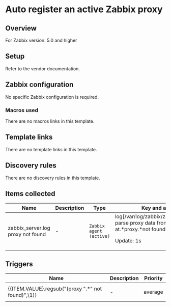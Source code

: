 # Auto register an active Zabbix proxy

## Overview

For Zabbix version: 5.0 and higher

## Setup

Refer to the vendor documentation.

## Zabbix configuration

No specific Zabbix configuration is required.

### Macros used

There are no macros links in this template.

## Template links

There are no template links in this template.

## Discovery rules

There are no discovery rules in this template.

## Items collected

|Name|Description|Type|Key and additional info|
|----|-----------|----|----|
|zabbix_server.log proxy not found|<p>-</p>|`Zabbix agent (active)`|log[/var/log/zabbix/zabbix_server.log,"cannot parse proxy data from active proxy at.*proxy.*not found",,,skip,,]<p>Update: 1s</p>|
## Triggers

|Name|Description|Priority|
|----|-----------|----|
|{{ITEM.VALUE}.regsub("(proxy \".*\" not found)",\1)}|<p>-</p>|average|
